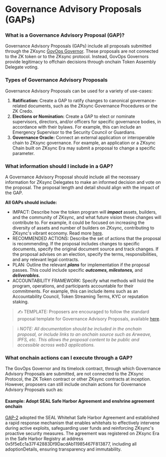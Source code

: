 # Governance Advisory Proposals (GAPs)

### What is a Governance Advisory Proposal (GAP)?

Governance Advisory Proposals (GAPs) include all proposals submitted through the ZKsync [GovOps Governor](https://github.com/zksync-association/zk-governance/blob/master/l2-contracts/src/ZkGovOpsGovernor.sol). These proposals are not connected to the ZK token or to the ZKsync protocol. Instead, GovOps Governors provide legitimacy to offchain decisions through onchain Token Assembly Delegate voting.

### Types of Governance Advisory Proposals

Governance Advisory Proposals can be used for a variety of use-cases:

1. **Ratification:** Create a GAP to ratify changes to canonical governance-related documents, such as the ZKsync Governance Procedures or the ZK Credo.
2. **Elections or Nomination:** Create a GAP to elect or nominate supervisors, directors, and/or officers for specific governance bodies, in accordance with their bylaws. For example, this can include an Emergency Supervisor to the Security Council or Guardians.
3. **Governance Oracle:** Connect an external application or interoperable chain to ZKsync governance. For example, an application or a ZKsync Chain built on ZKsync Era may submit a proposal to change a specific parameter.

### What information should I include in a GAP?

A Governance Advisory Proposal should include all the necessary information for ZKsync Delegates to make an informed decision and vote on the proposal. The proposal length and detail should align with the impact of the GAP.

**All GAPs should include:**

* IMPACT: Describe how the token program will _**impact**_ assets, builders, and the community of ZKsync, and what future vision these changes will contribute to. For example, it could be focused on increasing the diversity of assets and number of builders on ZKsync, contributing to ZKsync's vibrant economy. Read more [here](https://docs.zknation.io/zk-nation/zksync-governance-system-north-star).
* RECOMMENDED ACTIONS: Describe the set of actions that the proposal is recommending. If the proposal includes changes to specific documents, specify the original document source and track changes. If the proposal advises on an election, specify the terms, responsibilities, and any relevant legal contracts.
* PLAN: Outline the relevant _**plans**_ for implementation if the proposal passes. This could include specific _**outcomes, milestones,**_ and _**deliverables.**_
* ACCOUNTABILITY FRAMEWORK: Specify what methods will hold the program, operations, and participants accountable for their commitments. For example, this can include items such as an Accountability Council, Token Streaming Terms, KYC or reputation staking.

> ✍️ TEMPLATE: Proposers are encouraged to follow the standard proposal template for Governance Advisory Proposals, available [here](https://github.com/zksync-association/governance-resources/blob/main/proposal-templates/03_gap_template_govops_governor.md).

> &#x20;ℹ️ _NOTE: All documentation should be included in the onchain proposal, or include links to an onchain source such as Arweave, IPFS, etc. This allows the proposal content to be public and accessible across web3 applications._

### What onchain actions can I execute through a GAP?

The GovOps Governor and its timelock contract, through which Governance Advisory Proposals are submitted, are not connected to the ZKsync Protocol, the ZK Token contract or other ZKsync contracts at inception. However, proposers can still include onchain actions for Governance Advisory Proposals such as:

#### Example: Adopt SEAL Safe Harbor Agreement and enshrine agreement onchain

[GAP-2](https://vote.zknation.io/dao/proposal/35395412545014978447594654620386134175315194219985614464693911512436668500487?govId=eip155:324:0x496869a7575A1f907D1C5B1eca28e4e9E382afAb) adopted the SEAL Whitehat Safe Harbor Agreement and established a rapid response mechanism that enables whitehats to effectively intervene during active exploits, safeguarding user funds and reinforcing ZKsync's proactive security measures. The agreement was registered on ZKsync Era in the Safe Harbor Registry at address 0x5f5eEc1a37F42883Df9DacdAb11985467F813877, including all adoptionDetails, ensuring transparency and immutability.&#x20;
